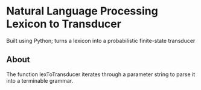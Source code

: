 # Natural Language Processing Lexicon to Transducer
Built using Python; turns a lexicon into a probabilistic finite-state transducer

## About
The function lexToTransducer iterates through a parameter string to parse it into a terminable grammar.
